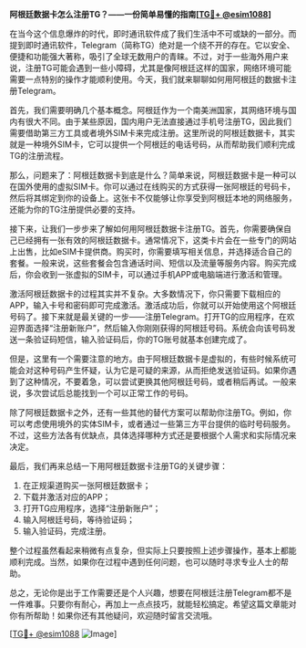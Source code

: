 **阿根廷数据卡怎么注册TG？——一份简单易懂的指南[[TG💪+ @esim1088](https://t.me/s/esim1088)]**

在当今这个信息爆炸的时代，即时通讯软件成了我们生活中不可或缺的一部分。而提到即时通讯软件，Telegram（简称TG）绝对是一个绕不开的存在。它以安全、便捷和功能强大著称，吸引了全球无数用户的青睐。不过，对于一些海外用户来说，注册TG可能会遇到一些小障碍，尤其是像阿根廷这样的国家，网络环境可能需要一点特别的操作才能顺利使用。今天，我们就来聊聊如何用阿根廷的数据卡注册Telegram。

首先，我们需要明确几个基本概念。阿根廷作为一个南美洲国家，其网络环境与国内有很大不同。由于某些原因，国内用户无法直接通过手机号注册TG，因此我们需要借助第三方工具或者境外SIM卡来完成注册。这里所说的阿根廷数据卡，其实就是一种境外SIM卡，它可以提供一个阿根廷的电话号码，从而帮助我们顺利完成TG的注册流程。

那么，问题来了：阿根廷数据卡到底是什么？简单来说，阿根廷数据卡是一种可以在国外使用的虚拟SIM卡。你可以通过在线购买的方式获得一张阿根廷的号码卡，然后将其绑定到你的设备上。这张卡不仅能够让你享受到阿根廷本地的网络服务，还能为你的TG注册提供必要的支持。

接下来，让我们一步步来了解如何用阿根廷数据卡注册TG。首先，你需要确保自己已经拥有一张有效的阿根廷数据卡。通常情况下，这类卡片会在一些专门的网站上出售，比如eSIM卡提供商。购买时，你需要填写相关信息，并选择适合自己的套餐。一般来说，这些套餐会包含通话时间、短信以及流量等服务内容。购买完成后，你会收到一张虚拟的SIM卡，可以通过手机APP或电脑端进行激活和管理。

激活阿根廷数据卡的过程其实并不复杂。大多数情况下，你只需要下载相应的APP，输入卡号和密码即可完成激活。激活成功后，你就可以开始使用这个阿根廷号码了。接下来就是最关键的一步——注册Telegram。打开TG的应用程序，在欢迎界面选择“注册新账户”，然后输入你刚刚获得的阿根廷号码。系统会向该号码发送一条验证码短信，输入验证码后，你的TG账号就基本创建完成了。

但是，这里有一个需要注意的地方。由于阿根廷数据卡是虚拟的，有些时候系统可能会对这种号码产生怀疑，认为它是可疑的来源，从而拒绝发送验证码。如果你遇到了这种情况，不要着急，可以尝试更换其他阿根廷号码，或者稍后再试。一般来说，多次尝试后总能找到一个可以正常工作的号码。

除了阿根廷数据卡之外，还有一些其他的替代方案可以帮助你注册TG。例如，你可以考虑使用境外的实体SIM卡，或者通过一些第三方平台提供的临时号码服务。不过，这些方法各有优缺点，具体选择哪种方式还是要根据个人需求和实际情况来决定。

最后，我们再来总结一下用阿根廷数据卡注册TG的关键步骤：
1. 在正规渠道购买一张阿根廷数据卡；
2. 下载并激活对应的APP；
3. 打开TG应用程序，选择“注册新账户”；
4. 输入阿根廷号码，等待验证码；
5. 输入验证码，完成注册。

整个过程虽然看起来稍微有点复杂，但实际上只要按照上述步骤操作，基本上都能顺利完成。当然，如果你在过程中遇到任何问题，也可以随时寻求专业人士的帮助。

总之，无论你是出于工作需要还是个人兴趣，想要在阿根廷注册Telegram都不是一件难事。只要你有耐心，再加上一点点技巧，就能轻松搞定。希望这篇文章能对你有所帮助！如果你还有其他疑问，欢迎随时留言交流哦。

[[TG💪+ @esim1088](https://t.me/s/esim1088) ![Image](https://i.postimg.cc/4NQfJmqS/Snipaste-2025-05-13-00-14-12.png)]
